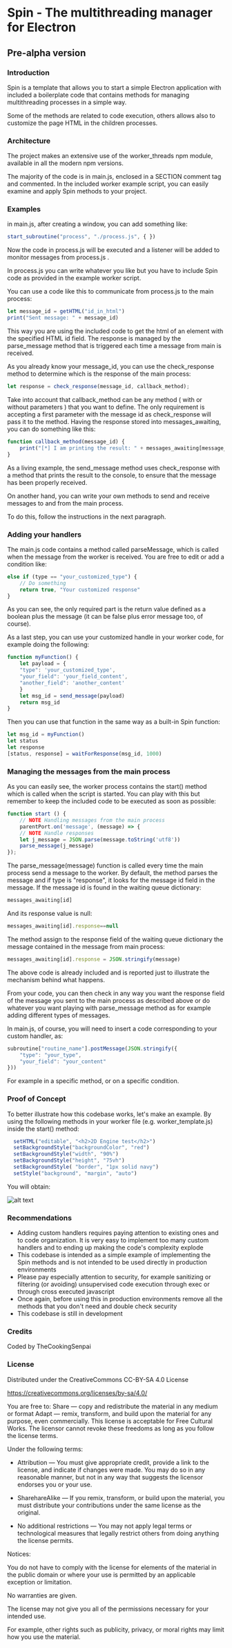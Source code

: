 # Spin - The  multithreading manager for Electron

## Pre-alpha version

### Introduction

Spin is a template that allows you to start a simple Electron application with included a boilerplate code that contains methods for managing multithreading processes in a simple way.

Some of the methods are related to code execution, others allows also to customize the page HTML in the children processes.

### Architecture

The project makes an extensive use of the worker_threads npm module, available in all the modern npm versions.

The majority of the code is in main.js, enclosed in a SECTION comment tag and commented. In the included worker example script, you can easily examine and apply Spin methods to your project.

### Examples

in main.js, after creating a window, you can add something like:

```javascript
start_subroutine("process", "./process.js", { })
```

Now the code in process.js will be executed and a listener will be added to
monitor messages from process.js .

In process.js you can write whatever you like but you have to include Spin code as provided in the example worker script.

You can use a code like this to communicate from process.js to the main process:

```javascript
let message_id = getHTML("id_in_html")
print("Sent message: " + message_id)
```

This way you are using the included code to get the html of an element with the specified HTML id field. The response is managed by the parse_message method that is triggered each time a message from main is received.

As you already know your message_id, you can use the check_response method to determine which is the response of the main process:

```javascript
let response = check_response(message_id, callback_method);
```

Take into account that callback_method can be any method ( with or without parameters ) that you want to define. The only requirement is accepting a first parameter with the message id as check_response will pass it to the method. Having the response stored into messages_awaiting, you can do something like this:

```javascript
function callback_method(message_id) {
    print("[*] I am printing the result: " + messages_awaiting[message_id]);
}
```
As a living example, the send_message method uses check_response with a method that prints the result to the console, to ensure that the message has been properly received.

On another hand, you can write your own methods to send and receive messages
to and from the main process.

To do this, follow the instructions in the next paragraph.

### Adding your handlers

The main.js code contains a method called parseMessage, which is called when the message from the worker is received. You are free to edit or add a condition like:

```javascript
else if (type == "your_customized_type") {
    // Do something
    return true, "Your customized response"
}
```

As you can see, the only required part is the return value defined as a boolean plus the message (it can be false plus error message too, of course).

As a last step, you can use your customized handle in your worker code, for example doing the following:

```javascript
function myFunction() {
    let payload = {
    "type": 'your_customized_type',
    "your_field": 'your_field_content',
    "another_field": 'another_content'
    }
    let msg_id = send_message(payload)
    return msg_id
}
```

Then you can use that function in the same way as a built-in Spin function:

```javascript
let msg_id = myFunction()
let status
let response
[status, response] = waitForResponse(msg_id, 1000)
```

### Managing the messages from the main process

As you can easily see, the worker process contains the start() method which is called when the script is started. You can play with this but remember to keep the included code to be executed as soon as possible:

```javascript
function start () {
    // NOTE Handling messages from the main process
    parentPort.on('message', (message) => {
    // NOTE Handle responses
    let j_message = JSON.parse(message.toString('utf8'))
    parse_message(j_message)
});
```

The parse_message(message) function is called every time the main process
send a message to the worker. By default, the method parses the message and if type is "response", it looks for the message id field in the message. If the message id is found in the waiting queue dictionary:

```javascript
messages_awaiting[id]
```

And its response value is null:

```javascript
messages_awaiting[id].response==null
```

The method assign to the response field of the waiting queue dictionary the message contained in the message from main process:

```javascript
messages_awaiting[id].response = JSON.stringify(message)
```

The above code is already included and is reported just to illustrate the mechanism behind what happens.

From your code, you can then check in any way you want the response field of the message you sent to the main process as described above or do whatever you want playing with parse_message method as for example adding different types of messages.

In main.js, of course, you will need to insert a code corresponding to your custom handler, as:

```javascript
subroutine["routine_name"].postMessage(JSON.stringify({
    "type": "your_type",
    "your_field": "your_content"
}))
```

For example in a specific method, or on a specific condition.

### Proof of Concept

To better illustrate how this codebase works, let's make an example.
By using the following methods in your worker file (e.g. worker_template.js) inside the start() method:

```javascript
  setHTML("editable", "<h2>2D Engine test</h2>")
  setBackgroundStyle("backgroundColor", "red")
  setBackgroundStyle("width", "90%")
  setBackgroundStyle("height", "75vh")
  setBackgroundStyle( "border", "1px solid navy")
  setStyle("background", "margin", "auto")
```

You will obtain:

![alt text](https://raw.githubusercontent.com/thecookingsenpai/Spin/main/poc.png)

### Recommendations

- Adding custom handlers requires paying attention to existing ones and to code organization. It is very easy to implement too many custom handlers and to ending up making the code's complexity explode
- This codebase is intended as a simple example of implementing the Spin methods and is not intended to be used directly in production environments
- Please pay especially attention to security, for example sanitizing or filtering (or avoiding) unsupervised code execution through exec or through cross executed javascript
- Once again, before using this in production environments remove all the methods that you don't need and double check security
- This codebase is still in development

### Credits

Coded by TheCookingSenpai

### License

Distributed under the CreativeCommons CC-BY-SA 4.0 License

https://creativecommons.org/licenses/by-sa/4.0/

You are free to:
Share — copy and redistribute the material in any medium or format
Adapt — remix, transform, and build upon the material
for any purpose, even commercially.
This license is acceptable for Free Cultural Works.
The licensor cannot revoke these freedoms as long as you follow the license terms.

Under the following terms:

- Attribution — You must give appropriate credit, provide a link to the license, and indicate if changes were made. You may do so in any reasonable manner, but not in any way that suggests the licensor endorses you or your use.

- SharehareAlike — If you remix, transform, or build upon the material, you must distribute your contributions under the same license as the original.

- No additional restrictions — You may not apply legal terms or technological measures that legally restrict others from doing anything the license permits.

Notices:

You do not have to comply with the license for elements of the material in the public domain or where your use is permitted by an applicable exception or limitation.

No warranties are given. 

The license may not give you all of the permissions necessary for your intended use. 

For example, other rights such as publicity, privacy, or moral rights may limit how you use the material.
